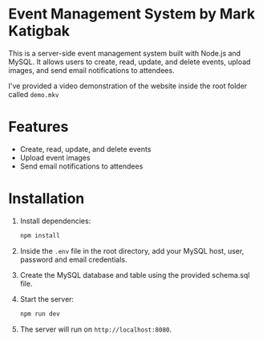# Event Management System by Mark Katigbak

This is a server-side event management system built with Node.js and MySQL. It allows users to create, read, update, and delete events, upload images, and send email notifications to attendees.

I've provided a video demonstration of the website inside the root folder called `demo.mkv`

# Features

- Create, read, update, and delete events
- Upload event images
- Send email notifications to attendees

# Installation

1. Install dependencies:
   ```bash
   npm install
   ```

3. Inside the `.env` file in the root directory, add your MySQL host, user, password and email credentials.

4. Create the MySQL database and table using the provided schema.sql file.

5. Start the server:
   ```bash
   npm run dev
   ```

6. The server will run on `http://localhost:8080`.